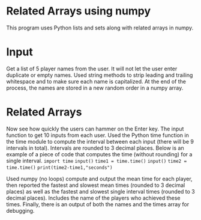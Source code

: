 # Related Arrays using numpy
This program uses Python lists and sets along with related arrays in numpy.

# Input
Get a list of 5 player names from the user. It will not let the user enter duplicate or empty names. Used string methods to strip leading and trailing whitespace and to make sure each name is capitalized. At the end of the process, the names are stored in a new random order in a numpy array.

# Related Arrays
Now see how quickly the users can hammer on the Enter key. The input function to get 10 inputs from each user. Used the Python time function in the time module to compute the interval between each input (there will be 9 intervals in total). Intervals are rounded to 3 decimal places.
Below is an example of a piece of code that computes the time (without rounding) for a single interval.
`import time`
`input()`
`time1 = time.time()`
`input()`
`time2 = time.time()`
`print(time2-time1,"seconds")`

Used numpy (no loops) compute and output the mean time for each player, then reported the fastest and slowest mean times (rounded to 3 decimal places) as well as the fastest and slowest single interval times (rounded to 3 decimal places). Includes the name of the players who achieved these times.
Finally, there is an output of both the names and the times array for debugging.
